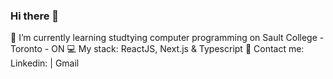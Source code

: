 ### Hi there 👋

<!--
**tiagoc0sta/tiagoc0sta** is a ✨ _special_ ✨ repository because its `README.md` (this file) appears on your GitHub profile.

Here are some ideas to get you started:

- 🔭 I’m currently working on ...
- 🌱 I’m currently learning ...
- 👯 I’m looking to collaborate on ...
- 🤔 I’m looking for help with ...
- 💬 Ask me about ...
- 📫 How to reach me: ...
- 😄 Pronouns: ...
- ⚡ Fun fact: ...
-->
 
 🚀 I’m currently learning studtying computer programming on Sault College - Toronto - ON
💻   My stack: ReactJS, Next.js & Typescript
💬   Contact me: Linkedin:  | Gmail 


